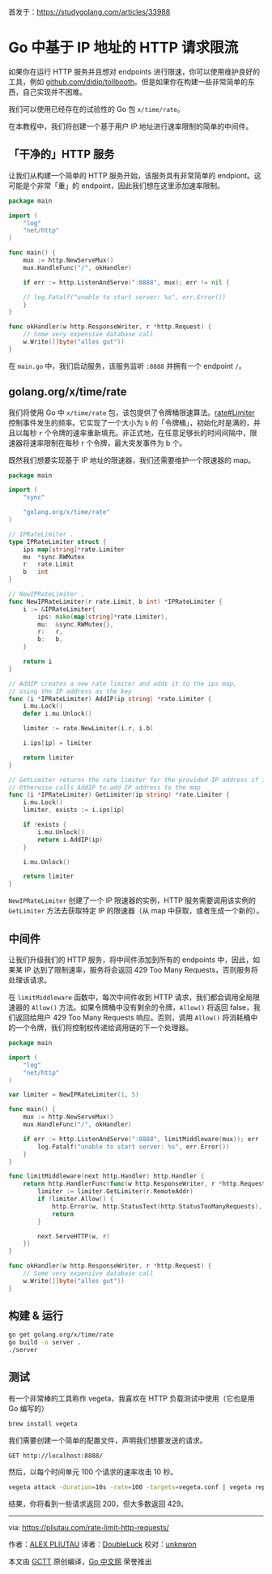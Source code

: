 首发于：https://studygolang.com/articles/33988

# Go 中基于 IP 地址的 HTTP 请求限流

如果你在运行 HTTP 服务并且想对 endpoints 进行限速，你可以使用维护良好的工具，例如 [github.com/didip/tollbooth](https://github.com/didip/tollbooth)。但是如果你在构建一些非常简单的东西，自己实现并不困难。

我们可以使用已经存在的试验性的 Go 包 `x/time/rate`。

在本教程中，我们将创建一个基于用户 IP 地址进行速率限制的简单的中间件。
## 「干净的」HTTP 服务

让我们从构建一个简单的 HTTP 服务开始，该服务具有非常简单的 endpiont。这可能是个非常「重」的 endpoint，因此我们想在这里添加速率限制。

```go
package main

import (
    "log"
    "net/http"
)

func main() {
    mux := http.NewServeMux()
    mux.HandleFunc("/", okHandler)

    if err := http.ListenAndServe(":8888", mux); err != nil {

    // log.Fatalf("unable to start server: %s", err.Error())
    }
}

func okHandler(w http.ResponseWriter, r *http.Request) {
    // Some very expensive database call
    w.Write([]byte("alles gut"))
}
```

在 `main.go` 中，我们启动服务，该服务监听 `:8888` 并拥有一个 endpoint `/`。

## golang.org/x/time/rate

我们将使用 Go 中 `x/time/rate` 包，该包提供了令牌桶限速算法。[rate#Limiter](https://godoc.org/golang.org/x/time/rate#Limiter) 控制事件发生的频率。它实现了一个大小为 `b` 的「令牌桶」，初始化时是满的，并且以每秒 `r` 个令牌的速率重新填充。非正式地，在任意足够长的时间间隔中，限速器将速率限制在每秒 r 个令牌，最大突发事件为 b 个。

既然我们想要实现基于 IP 地址的限速器，我们还需要维护一个限速器的 map。

```go
package main

import (
    "sync"

    "golang.org/x/time/rate"
)

// IPRateLimiter .
type IPRateLimiter struct {
    ips map[string]*rate.Limiter
    mu  *sync.RWMutex
    r   rate.Limit
    b   int
}

// NewIPRateLimiter .
func NewIPRateLimiter(r rate.Limit, b int) *IPRateLimiter {
    i := &IPRateLimiter{
        ips: make(map[string]*rate.Limiter),
        mu:  &sync.RWMutex{},
        r:   r,
        b:   b,
    }

    return i
}

// AddIP creates a new rate limiter and adds it to the ips map,
// using the IP address as the key
func (i *IPRateLimiter) AddIP(ip string) *rate.Limiter {
    i.mu.Lock()
    defer i.mu.Unlock()

    limiter := rate.NewLimiter(i.r, i.b)

    i.ips[ip] = limiter

    return limiter
}

// GetLimiter returns the rate limiter for the provided IP address if it exists.
// Otherwise calls AddIP to add IP address to the map
func (i *IPRateLimiter) GetLimiter(ip string) *rate.Limiter {
    i.mu.Lock()
    limiter, exists := i.ips[ip]

    if !exists {
        i.mu.Unlock()
        return i.AddIP(ip)
    }

    i.mu.Unlock()

    return limiter
}
```

`NewIPRateLimiter` 创建了一个 IP 限速器的实例，HTTP 服务需要调用该实例的 `GetLimiter` 方法去获取特定 IP 的限速器（从 map 中获取，或者生成一个新的）。

## 中间件

让我们升级我们的 HTTP 服务，将中间件添加到所有的 endpoints 中，因此，如果某 IP 达到了限制速率，服务将会返回 429 Too Many Requests，否则服务将处理该请求。

在 `limitMiddleware` 函数中，每次中间件收到 HTTP 请求，我们都会调用全局限速器的 `Allow()` 方法。如果令牌桶中没有剩余的令牌，`Allow()` 将返回 false，我们返回给用户 429 Too Many Requests 响应。否则，调用 `Allow()` 将消耗桶中的一个令牌，我们将控制权传递给调用链的下一个处理器。

```go
package main

import (
    "log"
    "net/http"
)

var limiter = NewIPRateLimiter(1, 5)

func main() {
    mux := http.NewServeMux()
    mux.HandleFunc("/", okHandler)

    if err := http.ListenAndServe(":8888", limitMiddleware(mux)); err != nil {
        log.Fatalf("unable to start server: %s", err.Error())
    }
}

func limitMiddleware(next http.Handler) http.Handler {
    return http.HandlerFunc(func(w http.ResponseWriter, r *http.Request) {
        limiter := limiter.GetLimiter(r.RemoteAddr)
        if !limiter.Allow() {
            http.Error(w, http.StatusText(http.StatusTooManyRequests), http.StatusTooManyRequests)
            return
        }

        next.ServeHTTP(w, r)
    })
}

func okHandler(w http.ResponseWriter, r *http.Request) {
    // Some very expensive database call
    w.Write([]byte("alles gut"))
}
```

## 构建 & 运行

```bash
go get golang.org/x/time/rate
go build -o server .
./server
```

## 测试

有一个非常棒的工具称作 vegeta，我喜欢在 HTTP 负载测试中使用（它也是用 Go 编写的）

```bash
brew install vegeta
```

我们需要创建一个简单的配置文件，声明我们想要发送的请求。

```text/plain
GET http://localhost:8888/
```

然后，以每个时间单元 100 个请求的速率攻击 10 秒。

```bash
vegeta attack -duration=10s -rate=100 -targets=vegeta.conf | vegeta report
```

结果，你将看到一些请求返回 200，但大多数返回 429。

---

via: https://pliutau.com/rate-limit-http-requests/

作者：[ALEX PLIUTAU](https://pliutau.com/)
译者：[DoubleLuck](https://github.com/DoubleLuck)
校对：[unknwon](https://github.com/unknwon)

本文由 [GCTT](https://github.com/studygolang/GCTT) 原创编译，[Go 中文网](https://studygolang.com/) 荣誉推出
